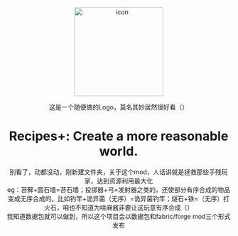 <div align="center">

<img src="https://user-images.githubusercontent.com/110760354/217462981-0c29230b-1387-4e7c-8fc4-fc8cca525ef0.png" alt="icon" width="200px">

这是一个随便做的Logo，莫名其妙居然很好看（）

# Recipes+: Create a more reasonable world.
别看了，动都没动，刚新建文件夹，关于这个mod，人话讲就是拯救那些手残玩家，达到资源利用最大化  
eg：苔藓+圆石墙=苔石墙；投掷器+弓=发射器之类的，还使部分有序合成的物品变成无序合成的，比如钓竿+诡异菌（无序）=诡异菌钓竿；燧石+铁=（无序）打火石，咱也不知道为啥麻酱非要让这玩意有序合成（）  
我知道数据包就可以做到，所以这个项目会以数据包和fabric/forge mod三个形式发布  

</div>

